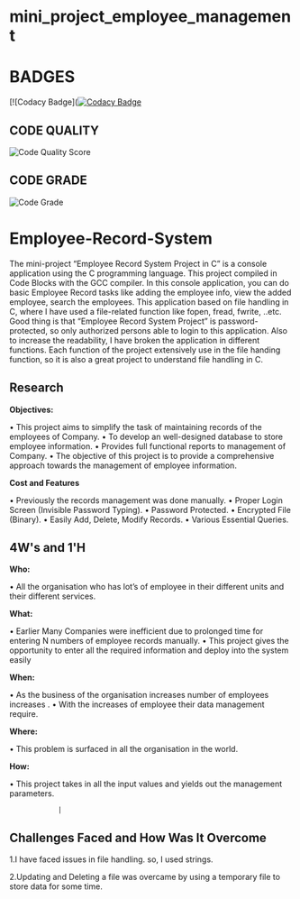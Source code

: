 # mini_project_employee_management


# BADGES

[![Codacy Badge]([![Codacy Badge](https://app.codacy.com/project/badge/Grade/9dbb30fac3444061a7b7237e4eee18be)](https://www.codacy.com/gh/Kavya-2000/mini_project_employee_management/dashboard?utm_source=github.com&amp;utm_medium=referral&amp;utm_content=Kavya-2000/mini_project_employee_management&amp;utm_campaign=Badge_Grade)

## CODE QUALITY 

![Code Quality Score](https://api.codiga.io/project/32312/score/svg)

## CODE GRADE

![Code Grade](https://api.codiga.io/project/32312/status/svg)





# Employee-Record-System



The mini-project “Employee Record System Project in C” is a console application using the C programming language. This project compiled in Code Blocks with the GCC compiler. In this console application, you can do basic Employee Record tasks like adding the employee info, view the added employee, search the employees.
This application based on file handling in C, where I have used a file-related function like fopen, fread, fwrite, ..etc. Good thing is that “Employee Record System Project” is password-protected, so only authorized persons able to login to this application.
Also to increase the readability, I have broken the application in different functions. Each function of the project extensively use in the file handing function, so it is also a great project to understand file handling in C.

## Research

__Objectives:__

•	This project aims to simplify the task of maintaining records of the employees of Company.
•	To develop an well-designed database to store employee information. 
•	Provides full functional reports to management of Company. 
•	The objective of this project is to provide a comprehensive approach towards the management of employee information.

__Cost and Features__

•	Previously the records management was done manually.
•	Proper Login Screen (Invisible Password Typing).
•	Password Protected.
•	Encrypted File (Binary).
•	Easily Add, Delete, Modify Records.
•	Various Essential Queries.

## 4W's and 1'H

__Who:__

•	All the organisation who has lot’s of employee in their different units and their different services.

__What:__

•	Earlier Many Companies were inefficient due to prolonged time for entering N numbers of employee records manually.
•	This project gives the opportunity to enter all the required information and deploy into the system easily

__When:__

•	As the business of the organisation increases number of employees increases .
•	With the increases of employee their data management require.

__Where:__

•	This problem is surfaced in all the organisation in the world.

__How:__

•	This project takes in all the input values and yields out the management parameters.

                | 

## Challenges Faced and How Was It Overcome


1.I have faced issues in file handling. so, I used strings.

2.Updating and Deleting a file was overcame by using a temporary file to store data for some time.







